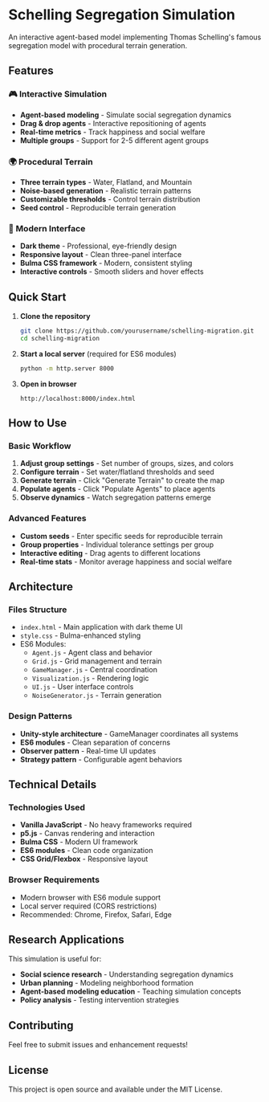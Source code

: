 # Schelling Segregation Simulation

An interactive agent-based model implementing Thomas Schelling's famous segregation model with procedural terrain generation.

## Features

### 🎮 Interactive Simulation
- **Agent-based modeling** - Simulate social segregation dynamics
- **Drag & drop agents** - Interactive repositioning of agents
- **Real-time metrics** - Track happiness and social welfare
- **Multiple groups** - Support for 2-5 different agent groups

### 🌍 Procedural Terrain
- **Three terrain types** - Water, Flatland, and Mountain
- **Noise-based generation** - Realistic terrain patterns
- **Customizable thresholds** - Control terrain distribution
- **Seed control** - Reproducible terrain generation

### 🎨 Modern Interface
- **Dark theme** - Professional, eye-friendly design
- **Responsive layout** - Clean three-panel interface
- **Bulma CSS framework** - Modern, consistent styling
- **Interactive controls** - Smooth sliders and hover effects

## Quick Start

1. **Clone the repository**
   ```bash
   git clone https://github.com/yourusername/schelling-migration.git
   cd schelling-migration
   ```

2. **Start a local server** (required for ES6 modules)
   ```bash
   python -m http.server 8000
   ```

3. **Open in browser**
   ```
   http://localhost:8000/index.html
   ```

## How to Use

### Basic Workflow
1. **Adjust group settings** - Set number of groups, sizes, and colors
2. **Configure terrain** - Set water/flatland thresholds and seed
3. **Generate terrain** - Click "Generate Terrain" to create the map
4. **Populate agents** - Click "Populate Agents" to place agents
5. **Observe dynamics** - Watch segregation patterns emerge

### Advanced Features
- **Custom seeds** - Enter specific seeds for reproducible terrain
- **Group properties** - Individual tolerance settings per group
- **Interactive editing** - Drag agents to different locations
- **Real-time stats** - Monitor average happiness and social welfare

## Architecture

### Files Structure
- `index.html` - Main application with dark theme UI
- `style.css` - Bulma-enhanced styling
- ES6 Modules:
  - `Agent.js` - Agent class and behavior
  - `Grid.js` - Grid management and terrain
  - `GameManager.js` - Central coordination
  - `Visualization.js` - Rendering logic
  - `UI.js` - User interface controls
  - `NoiseGenerator.js` - Terrain generation

### Design Patterns
- **Unity-style architecture** - GameManager coordinates all systems
- **ES6 modules** - Clean separation of concerns
- **Observer pattern** - Real-time UI updates
- **Strategy pattern** - Configurable agent behaviors

## Technical Details

### Technologies Used
- **Vanilla JavaScript** - No heavy frameworks required
- **p5.js** - Canvas rendering and interaction
- **Bulma CSS** - Modern UI framework
- **ES6 modules** - Clean code organization
- **CSS Grid/Flexbox** - Responsive layout

### Browser Requirements
- Modern browser with ES6 module support
- Local server required (CORS restrictions)
- Recommended: Chrome, Firefox, Safari, Edge

## Research Applications

This simulation is useful for:
- **Social science research** - Understanding segregation dynamics
- **Urban planning** - Modeling neighborhood formation
- **Agent-based modeling education** - Teaching simulation concepts
- **Policy analysis** - Testing intervention strategies

## Contributing

Feel free to submit issues and enhancement requests!

## License

This project is open source and available under the MIT License.